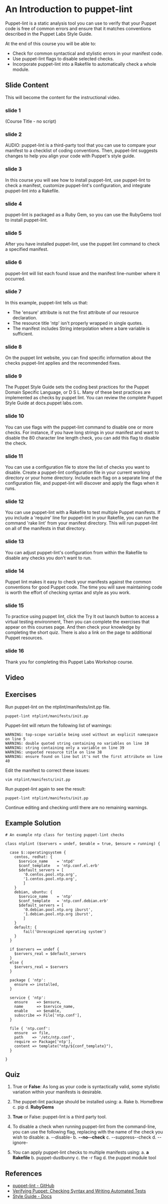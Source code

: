 # An Introduction to puppet-lint
Puppet-lint is a static analysis tool you can use to verify that your Puppet code is free of common errors and ensure that it matches conventions described in the Puppet Labs Style Guide.

At the end of this course you will be able to:

* Check for common syntactical and stylistic errors in your manifest code.
* Use puppet-lint flags to disable selected checks.
* Incorporate puppet-lint into a Rakefile to automatically check a whole module.

## Slide Content
This will become the content for the instructional video.

### slide 1
(Course Title - no script) 

### slide 2
AUDIO: puppet-lint is a third-party tool that you can use to compare your manifest to a checklist of coding conventions. Then, puppet-lint suggests changes to help you align your code with Puppet's style guide. 

### slide 3
In this course you will see how to install puppet-lint, use puppet-lint to check a manifest, customize puppet-lint's configuration, and integrate puppet-lint into a Rakefile.

### slide 4
puppet-lint is packaged as a Ruby Gem, so you can use the RubyGems tool to install puppet-lint. 

### slide 5
After you have installed puppet-lint,  use the puppet lint command to check a specified manifest.

### slide 6
puppet-lint will list each found issue and the manifest line-number where it occurred.

### slide 7
In this example, puppet-lint tells us that: * The 'ensure' attribute is not the first attribute of our resource declaration. * The resource title 'ntp' isn't properly wrapped in single quotes. * The manifest includes String interpolation where a bare variable is sufficient.

### slide 8
On the puppet lint website, you can find specific information about the checks puppet-lint applies and the recommended fixes. 

### slide 9
The Puppet Style Guide sets the coding best practices for the Puppet Domain Specific Language, or D S L. Many of these best practices are implemented as checks by puppet lint. You can review the complete Puppet Style Guide at docs.puppet labs.com. 

### slide 10
You can use flags with the puppet-lint command to disable one or more checks. For instance, if you have long strings in your manifest and want to disable the 80 character line length check, you can add this flag to disable the check.

### slide 11
You can use a configuration file to store the list of checks you want to disable. Create a puppet-lint configuration file in your current working directory or your home directory.Include each flag on a separate line of the configuration file, and puppet-lint will discover and apply the flags when it runs. 

### slide 12
You can use puppet-lint with a Rakefile to test multiple Puppet manifests. If you include a 'require' line for puppet-lint in your Rakefile, you can run the command 'rake lint' from your manifest directory. This will run puppet-lint on all of the manifests in that directory.  

### slide 13
You can adjust puppet-lint's configuration from within the Rakefile to disable any checks you don't want to run.   

### slide 14
Puppet lint makes it easy to check your manifests against the common conventions for good Puppet code. The time you will save maintaining code is worth the effort of checking syntax and style as you work.  

### slide 15
To practice using puppet lint, click the Try It out launch button to access a virtual testing environment, Then you can complete the exercises that appear on this courses page. And then check your knowledge by completing the short quiz. There is also a link on the page to additional Puppet resources.

### slide 16
Thank you for completing this Puppet Labs Workshop course.


## Video

## Exercises

Run puppet-lint on the ntplint/manifests/init.pp file.
  
`puppet-lint ntplint/manifests/init.pp`

Puppet-lint will return the following list of warnings:

```
WARNING: top-scope variable being used without an explicit namespace on line 5
WARNING: double quoted string containing no variables on line 10
WARNING: string containing only a variable on line 39
WARNING: unquoted resource title on line 38
WARNING: ensure found on line but it's not the first attribute on line 40
```

Edit the manifest to correct these issues:

`vim ntplint/manifests/init.pp`

Run puppet-lint again to see the result:

`puppet-lint ntplint/manifests/init.pp`

Continue editing and checking until there are no remaining warnings. 

## Example Solution

```
# An example ntp class for testing puppet-lint checks

class ntplint ($servers = undef, $enable = true, $ensure = running) {

  case $::operatingsystem {
    centos, redhat: {
      $service_name    = 'ntpd'
      $conf_template   = 'ntp.conf.el.erb'
      $default_servers = [
        '0.centos.pool.ntp.org',
        '1.centos.pool.ntp.org',
        ]
    }
    debian, ubuntu: {
      $service_name    = 'ntp'
      $conf_template   = 'ntp.conf.debian.erb'
      $default_servers = [
        '0.debian.pool.ntp.org iburst',
        '1.debian.pool.ntp.org iburst',
        ]
    }
    default: {
        fail('Unrecognized operating system')
    }
  }

  if $servers == undef {
    $servers_real = $default_servers
  }
  else {
    $servers_real = $servers
  }

  package { 'ntp':
    ensure => installed,
  }

  service { 'ntp':
    ensure    => $ensure,
    name      => $service_name,
    enable    => $enable,
    subscribe => File['ntp.conf'],
  }

  file { 'ntp.conf':
    ensure  => file,
    path    => '/etc/ntp.conf',
    require => Package['ntp'],
    content => template("ntp/${conf_template}"),
  }

}
```

## Quiz
1. True or **False**: As long as your code is syntactically valid, some stylistic variation within your manifests is desirable.

2. The puppet-lint package should be installed using:
	a. Rake
	b. HomeBrew
	c. pip
	d. **RubyGems**
	
3. **True** or False: puppet-lint is a third party tool.

4. To disable a check when running puppet-lint from the command-line, you can use the following flag, replacing <check> with the name of the check you wish to disable:
	a. --disable-<check>
	b. **--no-<check>-check**
	c. --suppress-<check>-check
	d. --ignore-<check>
	
5. You can apply puppet-lint checks to multiple manifests using:
	a. **a Rakefile**
	b. puppet-dustbunny
	c. the -r flag
	d. the puppet module tool


## References
* [puppet-lint - GitHub](https://github.com/rodjek/puppet-lint)
* [Verifying Puppet: Checking Syntax and Writing Automated Tests](http://puppetlabs.com/blog/verifying-puppet-checking-syntax-and-writing-automated-tests)
* [Style Guide - Docs](http://docs.puppetlabs.com/guides/style_guide.html)
